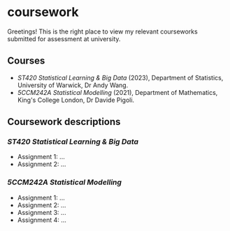 # coursework

Greetings! This is the right place to view my relevant courseworks submitted for assessment at university.

## Courses

- *ST420 Statistical Learning & Big Data* (2023), Department of Statistics, University of Warwick, Dr Andy Wang.
- *5CCM242A Statistical Modelling* (2021), Department of Mathematics, King's College London, Dr Davide Pigoli.

## Coursework descriptions

### *ST420 Statistical Learning & Big Data*

- Assignment 1: ...
- Assignment 2: ...


### *5CCM242A Statistical Modelling*

- Assignment 1: ...
- Assignment 2: ...
- Assignment 3: ...
- Assignment 4: ...
